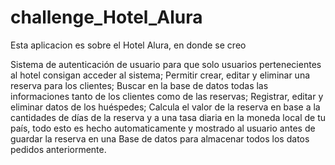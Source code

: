 # challenge_Hotel_Alura

Esta aplicacion es sobre el Hotel Alura, en donde se creo

Sistema de autenticación de usuario para que solo usuarios pertenecientes al hotel consigan acceder al sistema;
Permitir crear, editar y eliminar una reserva para los clientes;
Buscar en la base de datos todas las informaciones tanto de los clientes como de las reservas;
Registrar, editar y eliminar datos de los huéspedes;
Calcula el valor de la reserva en base a la cantidades de días de la reserva y a una tasa diaria 
en la moneda local de tu país, 
todo esto es hecho automaticamente y mostrado al usuario antes de guardar la reserva en una
Base de datos para almacenar todos los datos pedidos anteriormente.
